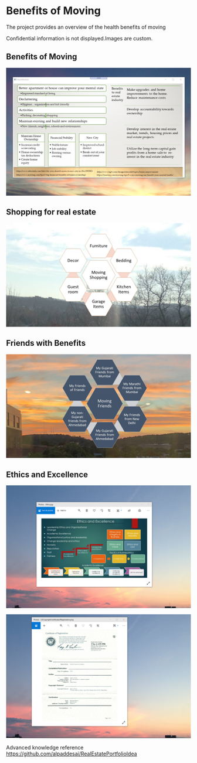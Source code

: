 # Benefits of Moving

The project provides an overview of the health benefits of moving
 
Confidential information is not displayed.Images are custom. 

## Benefits of Moving
![image](MainWindow.png)

## Shopping for real estate
![image](Moving.jpg)

## Friends with Benefits
![imaged](MovingFriends.jpg)

## Ethics and Excellence
![image](EthicsandExcellence.png)

![image](USCopyrightCertificate.png)

Advanced knowledge reference https://github.com/alpaddesai/RealEstatePortfolioIdea
